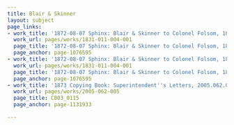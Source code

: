```yaml
---
title: Blair & Skinner
layout: subject
page_links:
- work_title: '1872-08-07 Sphinx: Blair & Skinner to Colonel Folsom, 1831.011.004-001'
  work_url: pages/works/1831-011-004-001
  page_title: '1872-08-07 Sphinx: Blair & Skinner to Colonel Folsom, 1831.011.004-001'
  page_anchor: page-1076595
- work_title: '1872-08-07 Sphinx: Blair & Skinner to Colonel Folsom, 1831.011.004-001'
  work_url: pages/works/1831-011-004-001
  page_title: '1872-08-07 Sphinx: Blair & Skinner to Colonel Folsom, 1831.011.004-001'
  page_anchor: page-1076595
- work_title: '1873 Copying Book: Superintendent''s Letters, 2005.062.005'
  work_url: pages/works/2005-062-005
  page_title: CB03_0115
  page_anchor: page-1131933

---
```

